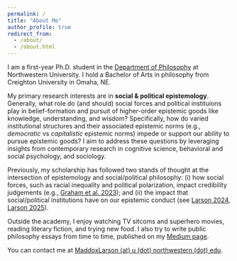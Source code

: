 ```yaml
---
permalink: /
title: "About Me"
author_profile: true
redirect_from: 
  - /about/
  - /about.html
---
```


I am a first-year Ph.D. student in the [Department of Philosophy](https://philosophy.northwestern.edu/) at Northwestern University. I hold a Bachelor of Arts in philosophy from Creighton University in Omaha, NE.

My primary research interests are in **social & political epistemology**. Generally, what role do (and should) social forces and political instituions play in belief-formation and pursuit of higher-order epistemic goods like knowledge, understanding, and wisdom? Specifically, how do varied institutional structures and their associated epistemic norms (e.g., *democratic* vs *capitalistic* epistemic norms) impede or support our ability to pursue epistemic goods? I aim to address these questions by leveraging insights from contemporary research in cognitive science, behavioral and social psychology, and sociology.

Previously, my scholarship has followed two stands of thought at the intersection of epistemology and social/political philosophy: (i) how social forces, such as racial inequality and political polarization, impact credibility judgements (e.g., [Graham et al. 2023](/publication/2023-07-01-black-trust)); and (ii) the impact that social/political institutions have on our epistemic conduct (see [Larson 2024](/publication/2023-07-01-black-trust), [Larson 2025](/publication/2025-03-01-responsibility-to-reflect)).

Outside the academy, I enjoy watching TV sitcoms and superhero movies, reading literary fiction, and trying new food. I also try to write public philosophy essays from time to time, published on my [Medium page](https://medium.com/@maddoxlarson).

You can contact me at [MaddoxLarson (at) u (dot) northwestern (dot) edu](mailto:maddoxlarson2030@u.northwestern.edu).